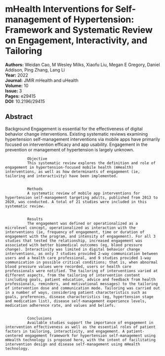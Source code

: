 # mHealth Interventions for Self-management of Hypertension: Framework and Systematic Review on Engagement, Interactivity, and Tailoring

**Authors:** Weidan Cao, M Wesley Milks, Xiaofu Liu, Megan E Gregory, Daniel Addison, Ping Zhang, Lang Li  
**Year:** 2022  
**Journal:** JMIR mHealth and uHealth  
**Volume:** 10  
**Issue:** 3  
**Pages:** e29415  
**DOI:** 10.2196/29415  

## Abstract
Background
              Engagement is essential for the effectiveness of digital behavior change interventions. Existing systematic reviews examining hypertension self-management interventions via mobile apps have primarily focused on intervention efficacy and app usability. Engagement in the prevention or management of hypertension is largely unknown.
            
            
              Objective
              This systematic review explores the definition and role of engagement in hypertension-focused mobile health (mHealth) interventions, as well as how determinants of engagement (ie, tailoring and interactivity) have been implemented.
            
            
              Methods
              A systematic review of mobile app interventions for hypertension self-management targeting adults, published from 2013 to 2020, was conducted. A total of 21 studies were included in this systematic review.
            
            
              Results
              The engagement was defined or operationalized as a microlevel concept, operationalized as interaction with the interventions (ie, frequency of engagement, time or duration of engagement with the program, and intensity of engagement). For all 3 studies that tested the relationship, increased engagement was associated with better biomedical outcomes (eg, blood pressure change). Interactivity was limited in digital behavior change interventions, as only 7 studies provided 2-way communication between users and a health care professional, and 9 studies provided 1-way communication in possible critical conditions; that is, when abnormal blood pressure values were recorded, users or health care professionals were notified. The tailoring of interventions varied at different aspects, from the tailoring of intervention content (including goals, patient education, advice and feedback from health professionals, reminders, and motivational messages) to the tailoring of intervention dose and communication mode. Tailoring was carried out in a number of ways, considering patient characteristics such as goals, preferences, disease characteristics (eg, hypertension stage and medication list), disease self-management experience levels, medication adherence rate, and values and beliefs.
            
            
              Conclusions
              Available studies support the importance of engagement in intervention effectiveness as well as the essential roles of patient factors in tailoring, interactivity, and engagement. A patient-centered engagement framework for hypertension self-management using mHealth technology is proposed here, with the intent of facilitating intervention design and disease self-management using mHealth technology.

